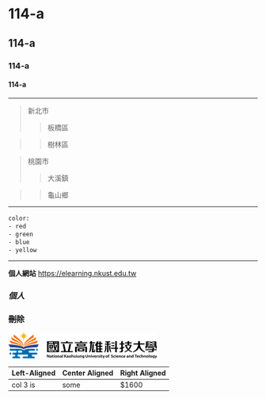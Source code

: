 # 114-a
## 114-a
### 114-a
#### 114-a
***
>新北市
>>板橋區


>>樹林區


>桃園市
>>大溪鎮

>>龜山鄉
***
```
color:
- red
- green
- blue
- yellow
```

---
**個人網站** <https://elearning.nkust.edu.tw>
### *個人*
### ~~刪除~~
![NKUST](nkust.png "NKUST")

|Left-Aligned  |Center Aligned  |Right Aligned|
|:-------------|:-------------|:-------------|
|col 3 is|some |$1600|

